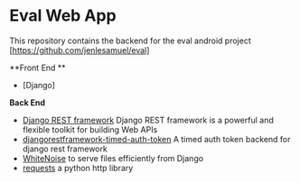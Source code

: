 # Eval Web App

This repository contains the backend for the eval android project [https://github.com/jenlesamuel/eval]

**Front End **
* [Django]

**Back End**
* [Django REST framework](http://www.django-rest-framework.org/) Django REST framework is a powerful and flexible toolkit for building Web APIs
* [djangorestframework-timed-auth-token](https://github.com/silverlogic/djangorestframework-timed-auth-token) A timed auth token backend for django rest framework
* [WhiteNoise](http://whitenoise.evans.io/en/latest/django.html) to serve files efficiently from Django
* [requests](https://github.com/kennethreitz/requests) a python http library
